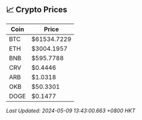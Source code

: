 ## 📈 Crypto Prices

| Coin | Price |
| ---- | ----- |
| BTC | $61534.7229 |
| ETH | $3004.1957 |
| BNB | $595.7788 |
| CRV | $0.4446 |
| ARB | $1.0318 |
| OKB | $50.3301 |
| DOGE | $0.1477 |

_Last Updated: 2024-05-09 13:43:00.663 +0800 HKT_